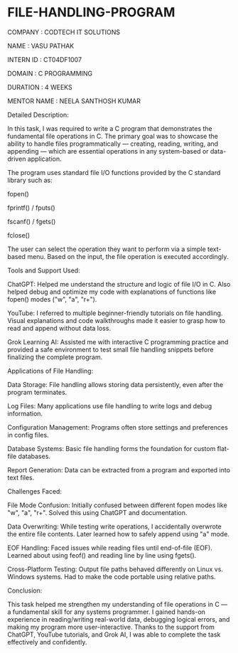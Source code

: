 # FILE-HANDLING-PROGRAM

COMPANY : CODTECH IT SOLUTIONS

NAME : VASU PATHAK 

INTERN ID : CT04DF1007

DOMAIN : C PROGRAMMING

DURATION : 4 WEEKS

MENTOR NAME : NEELA SANTHOSH KUMAR

Detailed Description:

In this task, I was required to write a C program that demonstrates the fundamental file operations in C. The primary goal was to showcase the ability to handle files programmatically — creating, reading, writing, and appending — which are essential operations in any system-based or data-driven application.

The program uses standard file I/O functions provided by the C standard library such as:

fopen()

fprintf() / fputs()

fscanf() / fgets()

fclose()


The user can select the operation they want to perform via a simple text-based menu. Based on the input, the file operation is executed accordingly.



Tools and Support Used:

ChatGPT: Helped me understand the structure and logic of file I/O in C. Also helped debug and optimize my code with explanations of functions like fopen() modes ("w", "a", "r+").

YouTube: I referred to multiple beginner-friendly tutorials on file handling. Visual explanations and code walkthroughs made it easier to grasp how to read and append without data loss.

Grok Learning AI: Assisted me with interactive C programming practice and provided a safe environment to test small file handling snippets before finalizing the complete program.



Applications of File Handling:

Data Storage: File handling allows storing data persistently, even after the program terminates.

Log Files: Many applications use file handling to write logs and debug information.

Configuration Management: Programs often store settings and preferences in config files.

Database Systems: Basic file handling forms the foundation for custom flat-file databases.

Report Generation: Data can be extracted from a program and exported into text files.


Challenges Faced:

File Mode Confusion: Initially confused between different fopen modes like "w", "a", "r+". Solved this using ChatGPT and documentation.

Data Overwriting: While testing write operations, I accidentally overwrote the entire file contents. Later learned how to safely append using "a" mode.

EOF Handling: Faced issues while reading files until end-of-file (EOF). Learned about using feof() and reading line by line using fgets().

Cross-Platform Testing: Output file paths behaved differently on Linux vs. Windows systems. Had to make the code portable using relative paths.


Conclusion:

This task helped me strengthen my understanding of file operations in C — a fundamental skill for any systems programmer. I gained hands-on experience in reading/writing real-world data, debugging logical errors, and making my program more user-interactive. Thanks to the support from ChatGPT, YouTube tutorials, and Grok AI, I was able to complete the task effectively and confidently.
